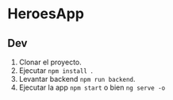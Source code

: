 # HeroesApp

## Dev

1. Clonar el proyecto.
2. Ejecutar ```npm install ```.
3. Levantar backend ``` npm run backend ```.
4. Ejecutar la app ``` npm start ``` o bien ``` ng serve -o ```